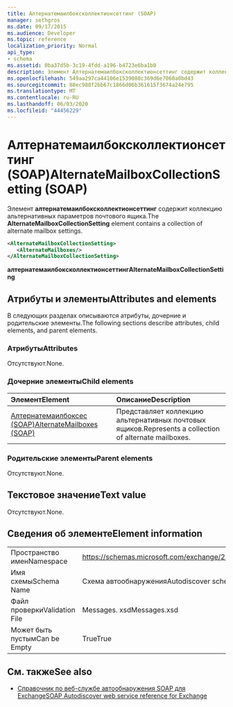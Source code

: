 ```yaml
---
title: Алтернатемаилбоксколлектионсеттинг (SOAP)
manager: sethgros
ms.date: 09/17/2015
ms.audience: Developer
ms.topic: reference
localization_priority: Normal
api_type:
- schema
ms.assetid: 0ba37d5b-3c19-4fdd-a196-b4723e6ba1b0
description: Элемент Алтернатемаилбоксколлектионсеттинг содержит коллекцию альтернативных параметров почтового ящика.
ms.openlocfilehash: 549aa297ca44106e1539080c369d6e7060a0bd43
ms.sourcegitcommit: 88ec988f2bb67c1866d06b361615f3674a24e795
ms.translationtype: MT
ms.contentlocale: ru-RU
ms.lasthandoff: 06/03/2020
ms.locfileid: "44456229"
---
```

# <a name="alternatemailboxcollectionsetting-soap"></a><span data-ttu-id="81748-103">Алтернатемаилбоксколлектионсеттинг (SOAP)</span><span class="sxs-lookup"><span data-stu-id="81748-103">AlternateMailboxCollectionSetting (SOAP)</span></span>

<span data-ttu-id="81748-104">Элемент **алтернатемаилбоксколлектионсеттинг** содержит коллекцию альтернативных параметров почтового ящика.</span><span class="sxs-lookup"><span data-stu-id="81748-104">The **AlternateMailboxCollectionSetting** element contains a collection of alternate mailbox settings.</span></span> 
  
```XML
<AlternateMailboxCollectionSetting>
   <AlternateMailboxes/>
</AlternateMailboxCollectionSetting>
```

 <span data-ttu-id="81748-105">**алтернатемаилбоксколлектионсеттинг**</span><span class="sxs-lookup"><span data-stu-id="81748-105">**AlternateMailboxCollectionSetting**</span></span>
## <a name="attributes-and-elements"></a><span data-ttu-id="81748-106">Атрибуты и элементы</span><span class="sxs-lookup"><span data-stu-id="81748-106">Attributes and elements</span></span>

<span data-ttu-id="81748-107">В следующих разделах описываются атрибуты, дочерние и родительские элементы.</span><span class="sxs-lookup"><span data-stu-id="81748-107">The following sections describe attributes, child elements, and parent elements.</span></span>
  
### <a name="attributes"></a><span data-ttu-id="81748-108">Атрибуты</span><span class="sxs-lookup"><span data-stu-id="81748-108">Attributes</span></span>

<span data-ttu-id="81748-109">Отсутствуют.</span><span class="sxs-lookup"><span data-stu-id="81748-109">None.</span></span>
  
### <a name="child-elements"></a><span data-ttu-id="81748-110">Дочерние элементы</span><span class="sxs-lookup"><span data-stu-id="81748-110">Child elements</span></span>

|<span data-ttu-id="81748-111">**Элемент**</span><span class="sxs-lookup"><span data-stu-id="81748-111">**Element**</span></span>|<span data-ttu-id="81748-112">**Описание**</span><span class="sxs-lookup"><span data-stu-id="81748-112">**Description**</span></span>|
|:-----|:-----|
|[<span data-ttu-id="81748-113">Алтернатемаилбоксес (SOAP)</span><span class="sxs-lookup"><span data-stu-id="81748-113">AlternateMailboxes (SOAP)</span></span>](alternatemailboxes-soap.md) <br/> |<span data-ttu-id="81748-114">Представляет коллекцию альтернативных почтовых ящиков.</span><span class="sxs-lookup"><span data-stu-id="81748-114">Represents a collection of alternate mailboxes.</span></span>  <br/> |
   
### <a name="parent-elements"></a><span data-ttu-id="81748-115">Родительские элементы</span><span class="sxs-lookup"><span data-stu-id="81748-115">Parent elements</span></span>

<span data-ttu-id="81748-116">Отсутствуют.</span><span class="sxs-lookup"><span data-stu-id="81748-116">None.</span></span>
  
## <a name="text-value"></a><span data-ttu-id="81748-117">Текстовое значение</span><span class="sxs-lookup"><span data-stu-id="81748-117">Text value</span></span>

<span data-ttu-id="81748-118">Отсутствуют.</span><span class="sxs-lookup"><span data-stu-id="81748-118">None.</span></span>
  
## <a name="element-information"></a><span data-ttu-id="81748-119">Сведения об элементе</span><span class="sxs-lookup"><span data-stu-id="81748-119">Element information</span></span>

|||
|:-----|:-----|
|<span data-ttu-id="81748-120">Пространство имен</span><span class="sxs-lookup"><span data-stu-id="81748-120">Namespace</span></span>  <br/> |https://schemas.microsoft.com/exchange/2010/Autodiscover  <br/> |
|<span data-ttu-id="81748-121">Имя схемы</span><span class="sxs-lookup"><span data-stu-id="81748-121">Schema Name</span></span>  <br/> |<span data-ttu-id="81748-122">Схема автообнаружения</span><span class="sxs-lookup"><span data-stu-id="81748-122">Autodiscover schema</span></span>  <br/> |
|<span data-ttu-id="81748-123">Файл проверки</span><span class="sxs-lookup"><span data-stu-id="81748-123">Validation File</span></span>  <br/> |<span data-ttu-id="81748-124">Messages. xsd</span><span class="sxs-lookup"><span data-stu-id="81748-124">Messages.xsd</span></span>  <br/> |
|<span data-ttu-id="81748-125">Может быть пустым</span><span class="sxs-lookup"><span data-stu-id="81748-125">Can be Empty</span></span>  <br/> |<span data-ttu-id="81748-126">True</span><span class="sxs-lookup"><span data-stu-id="81748-126">True</span></span>  <br/> |
   
## <a name="see-also"></a><span data-ttu-id="81748-127">См. также</span><span class="sxs-lookup"><span data-stu-id="81748-127">See also</span></span>

- [<span data-ttu-id="81748-128">Справочник по веб-службе автообнаружения SOAP для Exchange</span><span class="sxs-lookup"><span data-stu-id="81748-128">SOAP Autodiscover web service reference for Exchange</span></span>](soap-autodiscover-web-service-reference-for-exchange.md)

